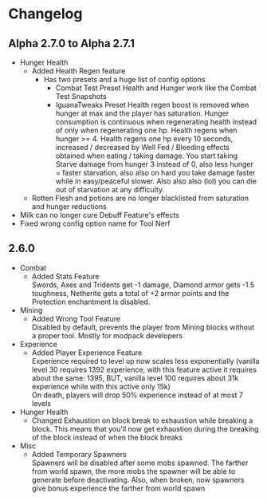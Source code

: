 # Changelog

## Alpha 2.7.0 to Alpha 2.7.1

* Hunger Health
    * Added Health Regen feature
        * Has two presets and a huge list of config options
            * Combat Test Preset Health and Hunger work like the Combat Test Snapshots
            * IguanaTweaks Preset Health regen boost is removed when hunger at max and the player has saturation. Hunger
              consumption is continuous when regenerating health instead of only when regenerating one hp. Health regens
              when hunger >= 4. Health regens one hp every 10 seconds, increased / decreased by Well Fed / Bleeding
              effects obtained when eating / taking damage. You start taking Starve damage from hunger 3 instead of 0,
              also less hunger = faster starvation, also also on hard you take damage faster while in easy/peaceful
              slower. Also also also (lol) you can die out of starvation at any difficulty.
    * Rotten Flesh and potions are no longer blacklisted from saturation and hunger reductions
* Milk can no longer cure Debuff Feature's effects
* Fixed wrong config option name for Tool Nerf

## 2.6.0

* Combat
    * Added Stats Feature  
      Swords, Axes and Tridents get -1 damage, Diamond armor gets -1.5 toughness, Netherite gets a total of +2 armor
      points and the Protection enchantment is disabled.
* Mining
    * Added Wrong Tool Feature  
      Disabled by default, prevents the player from Mining blocks without a proper tool. Mostly for modpack developers
* Experience
    * Added Player Experience Feature  
      Experience required to level up now scales less exponentially (vanilla level 30 requires 1392 experience, with
      this feature active it requires about the same: 1395, BUT, vanilla level 100 requires about 31k experience while
      with this active only 15k)  
      On death, players will drop 50% experience instead of at most 7 levels
* Hunger Health
    * Changed Exhaustion on block break to exhaustion while breaking a block. This means that you'll now get exhaustion
      during the breaking of the block instead of when the block breaks
* Misc
    * Added Temporary Spawners  
      Spawners will be disabled after some mobs spawned. The farther from world spawn, the more mobs the spawner will be
      able to generate before deactivating. Also, when broken, now spawners give bonus experience the farther from world
      spawn